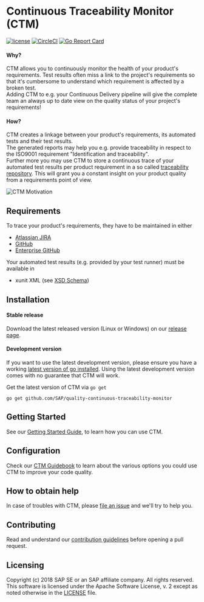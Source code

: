 # Continuous Traceability Monitor (CTM) 

[![license](https://img.shields.io/badge/License-Apache%202.0-blue.svg)](https://opensource.org/licenses/Apache-2.0) [![CircleCI](https://circleci.com/gh/SAP/quality-continuous-traceability-monitor/tree/master.svg?style=svg)](https://circleci.com/gh/SAP/quality-continuous-traceability-monitor/tree/master) [![Go Report Card](https://goreportcard.com/badge/github.com/SAP/quality-continuous-traceability-monitor)](https://goreportcard.com/report/github.com/SAP/quality-continuous-traceability-monitor)

#### Why?
CTM allows you to continuously monitor the health of your product's requirements.
Test results often miss a link to the project's requirements so that it's cumbersome to understand which requirement is affected by a broken test.  
Adding CTM to e.g. your Continuous Delivery pipeline will give the complete team an always up to date view on the quality status of your project's requirements!  

#### How?
CTM creates a linkage between your product's requirements, its automated tests and their test results.  
The generated reports may help you e.g. provide traceability in respect to the ISO9001 requirement "Identification and traceability".  
Further more you may use CTM to store a continuous trace of your automated test results per product requirement in a so called [traceability repository](https://github.com/SAP/quality-continuous-traceability-monitor/wiki/CTM-Guidebook#9-traceability-repository). This will grant you a constant insight on your product quality from a requirements point of view. 

![CTM Motivation](https://github.com/SAP/quality-continuous-traceability-monitor/wiki/assets/images/CTM_Motivation.jpg)

## Requirements

To trace your product's requirements, they have to be maintained in either 
  * [Atlassian JIRA](https://www.atlassian.com/software/jira) 
  * [GitHub](https://github.com/)
  * [Enterprise GitHub](https://enterprise.github.com/home)
  
Your automated test results (e.g. provided by your test runner) must be available in
   * xunit XML (see [XSD Schema](https://github.com/apache/maven-surefire/blob/master/maven-surefire-plugin/src/site/resources/xsd/surefire-test-report.xsd))

## Installation

#### Stable release

Download the latest released version (Linux or Windows) on our [release page](https://github.com/SAP/quality-continuous-traceability-monitor/releases).

#### Development version

If you want to use the latest development version, please ensure you have a working [latest version of go installed](https://golang.org/doc/install). Using the latest development version comes with no guarantee that CTM will work.

Get the latest version of CTM via `go get`
```
go get github.com/SAP/quality-continuous-traceability-monitor
```

## Getting Started

See our [Getting Started Guide](https://github.com/SAP/quality-continuous-traceability-monitor/wiki/Getting-Started), to learn how you can use CTM.

## Configuration

Check our [CTM Guidebook](https://github.com/SAP/quality-continuous-traceability-monitor/wiki/CTM-Guidebook) to learn about the various options you could use CTM to improve your code quality.

## How to obtain help

In case of troubles with CTM, please [file an issue](https://github.com/SAP/quality-continuous-traceability-monitor/issues) and we'll try to help you. 

## Contributing
Read and understand our [contribution guidelines](https://github.com/SAP/quality-continuous-traceability-monitor/blob/master/CONTRIBUTING.md) before opening a pull request.

## Licensing

Copyright (c) 2018 SAP SE or an SAP affiliate company. All rights reserved. This software is licensed under the Apache Software License, v. 2 except as noted otherwise in the [LICENSE](./LICENSE) file.

